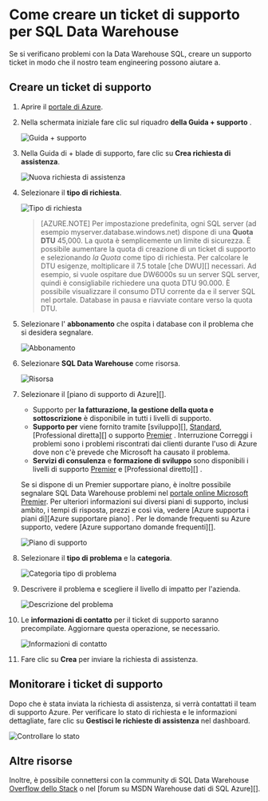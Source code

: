 <properties
   pageTitle="Come creare un ticket di supporto per SQL Data Warehouse | Microsoft Azure"
   description="Come creare un ticket di supporto in Warehouse di dati di SQL Azure."
   services="sql-data-warehouse"
   documentationCenter="NA"
   authors="sonyam"
   manager="barbkess"
   editor=""/>

<tags
   ms.service="sql-data-warehouse"
   ms.devlang="NA"
   ms.topic="get-started-article"
   ms.tgt_pltfrm="NA"
   ms.workload="data-services"
   ms.date="09/01/2016"
   ms.author="sonyama;barbkess"/>

# <a name="how-to-create-a-support-ticket-for-sql-data-warehouse"></a>Come creare un ticket di supporto per SQL Data Warehouse
 
Se si verificano problemi con la Data Warehouse SQL, creare un supporto ticket in modo che il nostro team engineering possono aiutare a.

## <a name="create-a-support-ticket"></a>Creare un ticket di supporto

1. Aprire il [portale di Azure][].

2. Nella schermata iniziale fare clic sul riquadro **della Guida + supporto** .

    ![Guida + supporto](./media/sql-data-warehouse-get-started-create-support-ticket/help-support.png)

3. Nella Guida di + blade di supporto, fare clic su **Crea richiesta di assistenza**.

    ![Nuova richiesta di assistenza](./media/sql-data-warehouse-get-started-create-support-ticket/create-support-request.png)
    
    <a name="request-quota-change"></a> 

4. Selezionare il **tipo di richiesta**.

    ![Tipo di richiesta](./media/sql-data-warehouse-get-started-create-support-ticket/request-type.png)
    
    >[AZURE.NOTE]  Per impostazione predefinita, ogni SQL server (ad esempio myserver.database.windows.net) dispone di una **Quota DTU** 45,000. La quota è semplicemente un limite di sicurezza. È possibile aumentare la quota di creazione di un ticket di supporto e selezionando *la Quota* come tipo di richiesta. Per calcolare le DTU esigenze, moltiplicare il 7.5 totale [che DWU][] necessari. Ad esempio, si vuole ospitare due DW6000s su un server SQL server, quindi è consigliabile richiedere una quota DTU 90.000.  È possibile visualizzare il consumo DTU corrente da e il server SQL nel portale. Database in pausa e riavviate contare verso la quota DTU. 

5. Selezionare l' **abbonamento** che ospita i database con il problema che si desidera segnalare.

    ![Abbonamento](./media/sql-data-warehouse-get-started-create-support-ticket/subscription.png)

6. Selezionare **SQL Data Warehouse** come risorsa.

    ![Risorsa](./media/sql-data-warehouse-get-started-create-support-ticket/resource.png)

7. Selezionare il [piano di supporto di Azure][].

    - Supporto per **la fatturazione, la gestione della quota e sottoscrizione** è disponibile in tutti i livelli di supporto.
    - **Supporto per** viene fornito tramite [sviluppo][], [Standard][], [Professional diretta][] o supporto [Premier][] . Interruzione Correggi i problemi sono i problemi riscontrati dai clienti durante l'uso di Azure dove non c'è prevede che Microsoft ha causato il problema.
    - **Servizi di consulenza** e **formazione di sviluppo** sono disponibili i livelli di supporto [Premier][] e [Professional diretto][] . 
    
    Se si dispone di un Premier supportare piano, è inoltre possibile segnalare SQL Data Warehouse problemi nel [portale online Microsoft Premier][].  Per ulteriori informazioni sui diversi piani di supporto, inclusi ambito, i tempi di risposta, prezzi e così via, vedere [Azure supporta i piani di][Azure supportare piano] .  Per le domande frequenti su Azure supporto, vedere [Azure supportano domande frequenti][].  

    ![Piano di supporto](./media/sql-data-warehouse-get-started-create-support-ticket/support-plan.png)

8. Selezionare il **tipo di problema** e la **categoria**.

    ![Categoria tipo di problema](./media/sql-data-warehouse-get-started-create-support-ticket/problem-type-category.png)

9. Descrivere il problema e scegliere il livello di impatto per l'azienda.

    ![Descrizione del problema](./media/sql-data-warehouse-get-started-create-support-ticket/problem-description.png)

10. Le **informazioni di contatto** per il ticket di supporto saranno precompilate. Aggiornare questa operazione, se necessario.

    ![Informazioni di contatto](./media/sql-data-warehouse-get-started-create-support-ticket/contact-info.png)

11. Fare clic su **Crea** per inviare la richiesta di assistenza.


## <a name="monitor-a-support-ticket"></a>Monitorare i ticket di supporto

Dopo che è stata inviata la richiesta di assistenza, si verrà contattati il team di supporto Azure. Per verificare lo stato di richiesta e le informazioni dettagliate, fare clic su **Gestisci le richieste di assistenza** nel dashboard.

![Controllare lo stato](./media/sql-data-warehouse-get-started-create-support-ticket/check-status.png)

## <a name="other-resources"></a>Altre risorse

Inoltre, è possibile connettersi con la community di SQL Data Warehouse [Overflow dello Stack][] o nel [forum su MSDN Warehouse dati di SQL Azure][].

<!--Image references--> 

<!--Article references--> 
[DWU]: ./sql-data-warehouse-overview-what-is.md#data-warehouse-units

<!--MSDN references--> 

<!--Other web references--> 
[Portale di Azure]: https://portal.azure.com/
[Piano di supporto Azure]: https://azure.microsoft.com/support/plans/?WT.mc_id=Support_Plan_510979/  
[Per sviluppatori]: https://azure.microsoft.com/support/plans/developer/  
[Standard]: https://azure.microsoft.com/support/plans/standard/  
[Pubblicitario professionale]: https://azure.microsoft.com/support/plans/prodirect/  
[Premier]: https://azure.microsoft.com/support/plans/premier/  
[Domande frequenti supporto Azure]: https://azure.microsoft.com/support/faq/
[Portale online Microsoft Premier]: https://premier.microsoft.com/
[Overflow dello stack]: https://stackoverflow.com/questions/tagged/azure-sqldw/
[Forum MSDN Warehouse dati di SQL Azure]: https://social.msdn.microsoft.com/Forums/home?forum=AzureSQLDataWarehouse/

